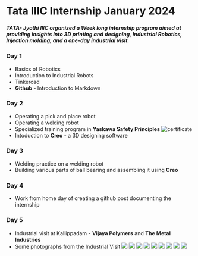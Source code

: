 # Tata IIIC Internship January 2024

##### TATA- Jyothi IIIC organized  a Week long internship program aimed at providing insights into 3D printing and designing, Industrial Robotics, Injection molding, and a one-day industrial visit.


### Day 1
   * Basics of Robotics
   * Introduction to Industrial Robots
   * Tinkercad 
   * **Github** - Introduction to Markdown
  
### Day 2
   * Operating a pick and place robot
   * Operating a welding robot
   * Specialized training program in **Yaskawa Safety Principles**
     ![certificate](SmartSelect_20240129_074245_Drive.jpg)
   * Intoduction to **Creo** - a 3D designing software

### Day 3
   * Welding practice on a welding robot
   * Building various parts of ball bearing and assembling it using **Creo**

### Day 4
   * Work from home day of creating a github post documenting the internship

### Day 5
   * Industrial visit at Kallippadam - **Vijaya Polymers** and **The Metal Industries**
   * Some photographs from the Industrial Visit
     ![](IMG-20240127-WA0078.jpg)
     ![](IMG-20240128-WA0032.jpg)
     ![](IMG-20240128-WA0034.jpg)
     ![](IMG-20240128-WA0050.jpg)
     ![](IMG-20240128-WA0063.jpg)
     ![](IMG-20240128-WA0067.jpg)
     ![](IMG-20240127-WA0072.jpg)
     ![](IMG-20240127-WA0074.jpg)
     ![](IMG-20240127-WA0076.jpg)
